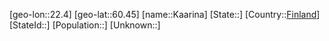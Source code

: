 ﻿---
location: [60.45,22.4]
type: City
tags:
- geo/City


SpocWebEntityId: 31240
isDeleted: false
confidential: public

---
[geo-lon::22.4]
[geo-lat::60.45]
[name::Kaarina]
[State::]
[Country::[Finland](geo/Continent/Europe/Finland.md)]
[StateId::]
[Population::]
[Unknown::]


